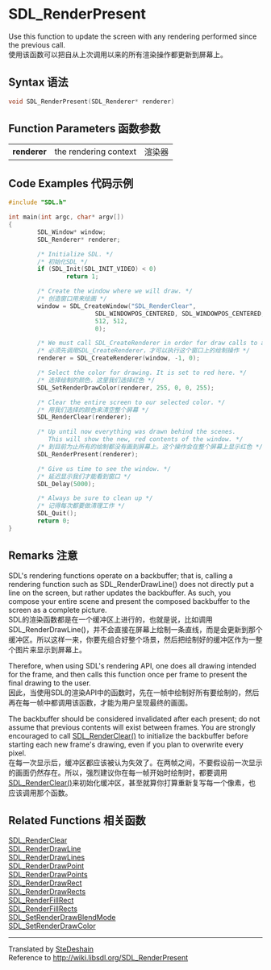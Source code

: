 # SDL_RenderPresent
Use this function to update the screen with any rendering performed since the previous call.   
使用该函数可以把自从上次调用以来的所有渲染操作都更新到屏幕上。
## Syntax 语法
```C
void SDL_RenderPresent(SDL_Renderer* renderer)
```
## Function Parameters 函数参数

<table>
<tr><td><b>renderer</b></td><td>the rendering context</td><td>渲染器</td></tr>
</table>

## Code Examples 代码示例
```C
#include "SDL.h"

int main(int argc, char* argv[])
{
        SDL_Window* window;
        SDL_Renderer* renderer;

        /* Initialize SDL. */
		/* 初始化SDL */
        if (SDL_Init(SDL_INIT_VIDEO) < 0)
                return 1;

        /* Create the window where we will draw. */
		/* 创造窗口用来绘画 */
        window = SDL_CreateWindow("SDL_RenderClear",
                        SDL_WINDOWPOS_CENTERED, SDL_WINDOWPOS_CENTERED,
                        512, 512,
                        0);

        /* We must call SDL_CreateRenderer in order for draw calls to affect this window. */
		/* 必须先调用SDL_CreateRenderer，才可以执行这个窗口上的绘制操作 */
        renderer = SDL_CreateRenderer(window, -1, 0);

        /* Select the color for drawing. It is set to red here. */
		/* 选择绘制的颜色，这里我们选择红色 */
        SDL_SetRenderDrawColor(renderer, 255, 0, 0, 255);

        /* Clear the entire screen to our selected color. */
		/* 用我们选择的颜色来清空整个屏幕 */
        SDL_RenderClear(renderer);

        /* Up until now everything was drawn behind the scenes.
           This will show the new, red contents of the window. */
		/* 到目前为止所有的绘制都没有画到屏幕上。这个操作会在整个屏幕上显示红色 */
        SDL_RenderPresent(renderer);

        /* Give us time to see the window. */
		/* 延迟显示我们才能看到窗口 */
        SDL_Delay(5000);

        /* Always be sure to clean up */
		/* 记得每次都要做清理工作 */
        SDL_Quit();
        return 0;
}
```
## Remarks 注意
SDL's rendering functions operate on a backbuffer; that is, calling a rendering function such as SDL_RenderDrawLine() does not directly put a line on the screen, but rather updates the backbuffer. As such, you compose your entire scene and present the composed backbuffer to the screen as a complete picture.   
SDL的渲染函数都是在一个缓冲区上进行的，也就是说，比如调用SDL_RenderDrawLine()，并不会直接在屏幕上绘制一条直线，而是会更新到那个缓冲区。所以这样一来，你要先组合好整个场景，然后把绘制好的缓冲区作为一整个图片来显示到屏幕上。

Therefore, when using SDL's rendering API, one does all drawing intended for the frame, and then calls this function once per frame to present the final drawing to the user.   
因此，当使用SDL的渲染API中的函数时，先在一帧中绘制好所有要绘制的，然后再在每一帧中都调用该函数，才能为用户呈现最终的画面。

The backbuffer should be considered invalidated after each present; do not assume that previous contents will exist between frames. You are strongly encouraged to call [SDL_RenderClear()](./SDL_RenderClear.md) to initialize the backbuffer before starting each new frame's drawing, even if you plan to overwrite every pixel.   
在每一次显示后，缓冲区都应该被认为失效了。在两帧之间，不要假设前一次显示的画面仍然存在。所以，强烈建议你在每一帧开始时绘制时，都要调用[SDL_RenderClear()](./SDL_RenderClear.md)来初始化缓冲区，甚至就算你打算重新复写每一个像素，也应该调用那个函数。
## Related Functions 相关函数
[SDL_RenderClear](./SDL_RenderClear.md)   
[SDL_RenderDrawLine](./SDL_RenderDrawLine.md)   
[SDL_RenderDrawLines](./SDL_RenderDrawLines.md)   
[SDL_RenderDrawPoint](./SDL_RenderDrawPoint.md)   
[SDL_RenderDrawPoints](./SDL_RenderDrawPoints.md)   
[SDL_RenderDrawRect](./SDL_RenderDrawRect.md)   
[SDL_RenderDrawRects](./SDL_RenderDrawRects.md)   
[SDL_RenderFillRect](./SDL_RenderFillRect.md)   
[SDL_RenderFillRects](./SDL_RenderFillRects.md)   
[SDL_SetRenderDrawBlendMode](./SDL_SetRenderDrawBlendMode.md)   
[SDL_SetRenderDrawColor](./SDL_SetRenderDrawColor.md)   

---
Translated by [SteDeshain](https://github.com/SteDeshain)   
Reference to http://wiki.libsdl.org/SDL_RenderPresent